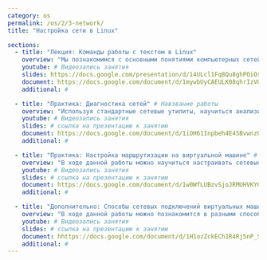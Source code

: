 ```yaml
---
category: os
permalink: /os/2/3-network/
title: "Настройка сети в Linux"

sections:
  - title: "Лекция: Команды работы с текстом в Linux"
    overview: "Мы познакомимся с основными понятиями компьютерных сетей, принципами адресации и маршрутизации в них, основными сетевыми протоколами. Эта лекция - не детальное погружение, а скорее краткий ликбез или напоминание об основных понятиях."
    youtube: # Видеозапись занятия
    slides: https://docs.google.com/presentation/d/14ULcl1Fq8Qu8ghPOiOs_LIHBQz6Wgy2p6jyzZhE1LRU/edit?usp=sharing # ссылка на презентацию к занятию
    document: https://docs.google.com/document/d/1mywbUyCAEULK08qhrIzVO2j4w89MoawjnCeRPKcXDKk/edit?usp=sharing # ссылка на методические указания
    additional: # 

  - title: "Практика: Диагностика сетей" # Навзвание работы
    overview: "Используя стандартные сетевые утилиты, научиться анализировать конфигурацию сети, получить свой IP-адрес, просмотреть и при необходи­мости подключить общие ресурсы, определить причину возможных неполадок, также получить информацию об использовании портов и т.д."
    youtube: # Видеозапись занятия
    slides: # ссылка на презентацию к занятию
    document: https://docs.google.com/document/d/1iOH61Inpbeh4E4SBvwnzQycFW0Zm6AjLP6LQ-7l7wR0/edit?usp=sharing # ссылка на методические указания
    additional: # 

  - title: "Практика: Настройка маршрутизации на виртуальной машине" # Навзвание работы
    overview: "В ходе данной работы можно научиться настраивать сетевые параметры на виртуальных машинах для обеспечения совместной работы, в том числе в физической сети." # Пояснительный текст
    youtube: # Видеозапись занятия
    slides: # ссылка на презентацию к занятию
    document: https://docs.google.com/document/d/1w0WfLUBzvSjoJRMUHVKYC2QWs81BXWPNnHKDEg_Ctrc/edit?usp=sharing # ссылка на методические указания
    additional: # 

  - title: "Дополнительно: Способы сетевых подключений виртуальных машин" # Навзвание работы
    overview: "В ходе данной работы можно познакомится в разными способами подключения виртуальной машины по сети к хостовой машине и к физической сети." # Пояснительный текст
    youtube: # Видеозапись занятия
    slides: # ссылка на презентацию к занятию
    document: hhttps://docs.google.com/document/d/1H1ozZckECh1R4Rj5nP_S8urGUUyRfL-NSHBC_Rn9fvw/edit?usp=sharing # ссылка на методические указания
    additional: # 
---
```


